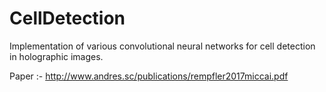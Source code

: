 # CellDetection
Implementation of various convolutional neural networks for cell detection in holographic images.

Paper :- http://www.andres.sc/publications/rempfler2017miccai.pdf
